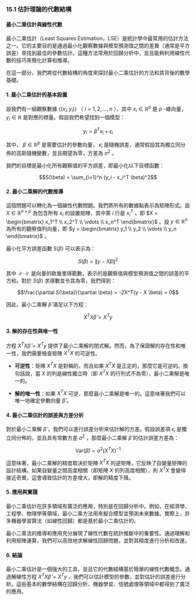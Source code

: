 ### 15.1 估計理論的代數結構  
#### 最小二乘估計與線性代數

最小二乘估計（Least Squares Estimation，LSE）是統計學中最常用的估計方法之一。它的主要目的是通過最小化觀察數據與模型預測值之間的差異（通常是平方誤差）來找到最佳的參數估計。這種方法常用於回歸分析中，並且能夠利用線性代數的技巧來簡化計算和推導。

在這一部分，我們將從代數結構的角度來探討最小二乘估計的方法和其背後的數學基礎。

#### 1. 最小二乘估計的基本設置

設我們有一組觀察數據  $`\{(x_i, y_i)\}`$ （ $`i = 1, 2, \dots, n`$ ），其中  $`x_i \in \mathbb{R}^p`$  是  $`p`$ -維向量， $`y_i \in \mathbb{R}`$  是對應的標量。假設我們希望找到一個模型：


```math
y_i = \beta^T x_i + \epsilon_i
```


其中， $`\beta \in \mathbb{R}^p`$  是需要估計的參數向量， $`\epsilon_i`$  是隨機誤差，通常假設其為獨立同分佈的高斯隨機變數，並且期望為零，方差為  $`\sigma^2`$ 。

我們的目標是最小化所有觀察值的平方誤差，即最小化以下目標函數：


```math
S(\beta) = \sum_{i=1}^n (y_i - x_i^T \beta)^2
```


#### 2. 最小二乘解的代數推導

這個問題可以轉化為一個線性代數問題。我們將所有的數據點表示為矩陣形式。設  $`X \in \mathbb{R}^{n \times p}`$  為包含所有  $`x_i`$  的設置矩陣，其中第  $`i`$  行是  $`x_i^T`$ ，即  $`X = \begin{bmatrix} x_1^T \\ x_2^T \\ \vdots \\ x_n^T \end{bmatrix}`$ 。設  $`y \in \mathbb{R}^n`$  為所有的觀察值列向量，即  $`y = \begin{bmatrix} y_1 \\ y_2 \\ \vdots \\ y_n \end{bmatrix}`$ 。

最小化平方誤差函數  $`S(\beta)`$  可以表示為：


```math
S(\beta) = \| y - X \beta \|^2
```


其中  $`\| \cdot \|`$  是向量的歐幾里得範數，表示的是觀察值與模型預測值之間的誤差的平方和。對於  $`S(\beta)`$  求導數並令其為零，我們得到：


```math
\frac{\partial S(\beta)}{\partial \beta} = -2X^T(y - X \beta) = 0
```


因此，最小二乘解  $`\hat{\beta}`$  滿足以下方程：


```math
X^T X \hat{\beta} = X^T y
```


#### 3. 解的存在性與唯一性

方程  $`X^T X \hat{\beta} = X^T y`$  提供了最小二乘解的閉式解。然而，為了保證解的存在性和唯一性，我們需要檢查矩陣  $`X^T X`$  的可逆性。

- **可逆性**：矩陣  $`X^T X`$  是對稱的，而且如果  $`X^T X`$  是正定的，那麼它是可逆的。換句話說，當  $`X`$  的列是線性獨立時（即  $`X^T X`$  的行列式不為零），最小二乘解是唯一的。

- **解的唯一性**：如果  $`X^T X`$  可逆，那麼最小二乘解是唯一的。這意味著我們可以唯一地確定參數向量  $`\hat{\beta}`$ 。

#### 4. 最小二乘估計的誤差與方差分析

對於最小二乘解  $`\hat{\beta}`$ ，我們可以進行誤差分析來估計解的方差。假設誤差項  $`\epsilon_i`$  是獨立同分佈的，並且具有常數方差  $`\sigma^2`$ ，那麼最小二乘解  $`\hat{\beta}`$  的估計誤差方差為：


```math
\text{Var}(\hat{\beta}) = \sigma^2 (X^T X)^{-1}
```


這意味著，最小二乘解的精度取決於矩陣  $`X^T X`$  的逆矩陣，它反映了自變量矩陣的設計結構。如果自變量之間高度相關（即矩陣  $`X`$  的列高度相關），則  $`X^T X`$  會變得接近奇異，這會導致估計的方差增大，即解的精度下降。

#### 5. 應用與實踐

最小二乘估計在許多領域有廣泛的應用，特別是在回歸分析中。例如，在經濟學、工程學、物理學等領域，最小二乘方法用來擬合模型並預測未來數據。實際上，許多機器學習算法（如線性回歸）都是基於最小二乘估計的。

最小二乘法的推導和應用充分展現了線性代數在統計推斷中的重要性。通過理解和利用矩陣運算，我們可以高效地求解線性回歸問題，並對其精度進行分析和改進。

#### 6. 結論

最小二乘估計是一個強大的工具，並且它的代數結構基於簡單的線性代數概念。通過解線性方程  $`X^T X \hat{\beta} = X^T y`$ ，我們可以估計模型的參數，並對估計的誤差進行分析。這些基本的數學結構在回歸分析、機器學習、信號處理等領域中都得到了廣泛的應用。